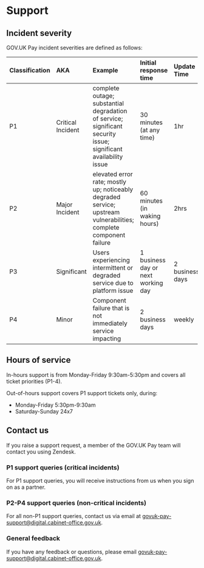 # Support

## Incident severity 

GOV.UK Pay incident severities are defined as follows:

| Classification | AKA | Example | Initial response time | Update Time |
| :--- | :--- | :--- | :--- | :--- |
| P1 | Critical Incident | complete outage; substantial degradation of service; significant security issue; significant availability issue  | 30 minutes (at any time) | 1hr |
| P2 | Major Incident | elevated error rate; mostly up; noticeably degraded service; upstream vulnerabilities; complete component failure | 60 minutes (in waking hours) | 2hrs |
| P3 | Significant | Users experiencing intermittent or degraded service due to platform issue | 1 business day or next working day | 2 business days |
| P4 | Minor | Component failure that is not immediately service impacting | 2 business days | weekly |

## Hours of service

In-hours support is from Monday-Friday 9:30am-5:30pm and covers all ticket priorities (P1-4). 

Out-of-hours support covers P1 support tickets only, during:

- Monday-Friday 5:30pm-9:30am
- Saturday-Sunday 24x7

## Contact us 

If you raise a support request, a member of the GOV.UK Pay team will contact you using
Zendesk.  

### P1 support queries (critical incidents)

For P1 support queries, you will receive instructions from us when you
sign on as a partner. 

### P2-P4 support queries (non-critical incidents) 

For all non-P1 support queries, contact us via email at
[govuk-pay-support@digital.cabinet-office.gov.uk](mailto:govuk-pay-support@digital.cabinet-office.gov.uk).

### General feedback 

If you have any feedback or questions, please email [govuk-pay-support@digital.cabinet-office.gov.uk](mailto:govuk-pay-support@digital.cabinet-office.gov.uk). 

